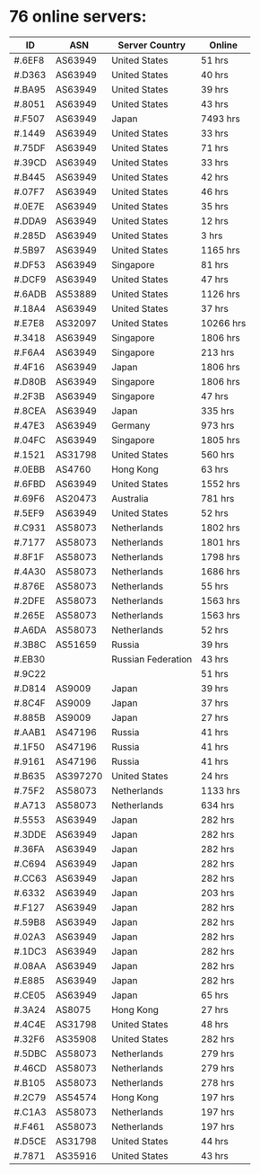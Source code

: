 # 76 online servers:

| ID | ASN | Server Country | Online |
| ------ | ------ | ------ | ------ |
| #.6EF8 | AS63949 | United States | 51 hrs |
| #.D363 | AS63949 | United States | 40 hrs |
| #.BA95 | AS63949 | United States | 39 hrs |
| #.8051 | AS63949 | United States | 43 hrs |
| #.F507 | AS63949 | Japan | 7493 hrs |
| #.1449 | AS63949 | United States | 33 hrs |
| #.75DF | AS63949 | United States | 71 hrs |
| #.39CD | AS63949 | United States | 33 hrs |
| #.B445 | AS63949 | United States | 42 hrs |
| #.07F7 | AS63949 | United States | 46 hrs |
| #.0E7E | AS63949 | United States | 35 hrs |
| #.DDA9 | AS63949 | United States | 12 hrs |
| #.285D | AS63949 | United States | 3 hrs |
| #.5B97 | AS63949 | United States | 1165 hrs |
| #.DF53 | AS63949 | Singapore | 81 hrs |
| #.DCF9 | AS63949 | United States | 47 hrs |
| #.6ADB | AS53889 | United States | 1126 hrs |
| #.18A4 | AS63949 | United States | 37 hrs |
| #.E7E8 | AS32097 | United States | 10266 hrs |
| #.3418 | AS63949 | Singapore | 1806 hrs |
| #.F6A4 | AS63949 | Singapore | 213 hrs |
| #.4F16 | AS63949 | Japan | 1806 hrs |
| #.D80B | AS63949 | Singapore | 1806 hrs |
| #.2F3B | AS63949 | Singapore | 47 hrs |
| #.8CEA | AS63949 | Japan | 335 hrs |
| #.47E3 | AS63949 | Germany | 973 hrs |
| #.04FC | AS63949 | Singapore | 1805 hrs |
| #.1521 | AS31798 | United States | 560 hrs |
| #.0EBB | AS4760 | Hong Kong | 63 hrs |
| #.6FBD | AS63949 | United States | 1552 hrs |
| #.69F6 | AS20473 | Australia | 781 hrs |
| #.5EF9 | AS63949 | United States | 52 hrs |
| #.C931 | AS58073 | Netherlands | 1802 hrs |
| #.7177 | AS58073 | Netherlands | 1801 hrs |
| #.8F1F | AS58073 | Netherlands | 1798 hrs |
| #.4A30 | AS58073 | Netherlands | 1686 hrs |
| #.876E | AS58073 | Netherlands | 55 hrs |
| #.2DFE | AS58073 | Netherlands | 1563 hrs |
| #.265E | AS58073 | Netherlands | 1563 hrs |
| #.A6DA | AS58073 | Netherlands | 52 hrs |
| #.3B8C | AS51659 | Russia | 39 hrs |
| #.EB30 |  | Russian Federation | 43 hrs |
| #.9C22 |  |  | 51 hrs |
| #.D814 | AS9009 | Japan | 39 hrs |
| #.8C4F | AS9009 | Japan | 37 hrs |
| #.885B | AS9009 | Japan | 27 hrs |
| #.AAB1 | AS47196 | Russia | 41 hrs |
| #.1F50 | AS47196 | Russia | 41 hrs |
| #.9161 | AS47196 | Russia | 41 hrs |
| #.B635 | AS397270 | United States | 24 hrs |
| #.75F2 | AS58073 | Netherlands | 1133 hrs |
| #.A713 | AS58073 | Netherlands | 634 hrs |
| #.5553 | AS63949 | Japan | 282 hrs |
| #.3DDE | AS63949 | Japan | 282 hrs |
| #.36FA | AS63949 | Japan | 282 hrs |
| #.C694 | AS63949 | Japan | 282 hrs |
| #.CC63 | AS63949 | Japan | 282 hrs |
| #.6332 | AS63949 | Japan | 203 hrs |
| #.F127 | AS63949 | Japan | 282 hrs |
| #.59B8 | AS63949 | Japan | 282 hrs |
| #.02A3 | AS63949 | Japan | 282 hrs |
| #.1DC3 | AS63949 | Japan | 282 hrs |
| #.08AA | AS63949 | Japan | 282 hrs |
| #.E885 | AS63949 | Japan | 282 hrs |
| #.CE05 | AS63949 | Japan | 65 hrs |
| #.3A24 | AS8075 | Hong Kong | 27 hrs |
| #.4C4E | AS31798 | United States | 48 hrs |
| #.32F6 | AS35908 | United States | 282 hrs |
| #.5DBC | AS58073 | Netherlands | 279 hrs |
| #.46CD | AS58073 | Netherlands | 279 hrs |
| #.B105 | AS58073 | Netherlands | 278 hrs |
| #.2C79 | AS54574 | Hong Kong | 197 hrs |
| #.C1A3 | AS58073 | Netherlands | 197 hrs |
| #.F461 | AS58073 | Netherlands | 197 hrs |
| #.D5CE | AS31798 | United States | 44 hrs |
| #.7871 | AS35916 | United States | 43 hrs |

